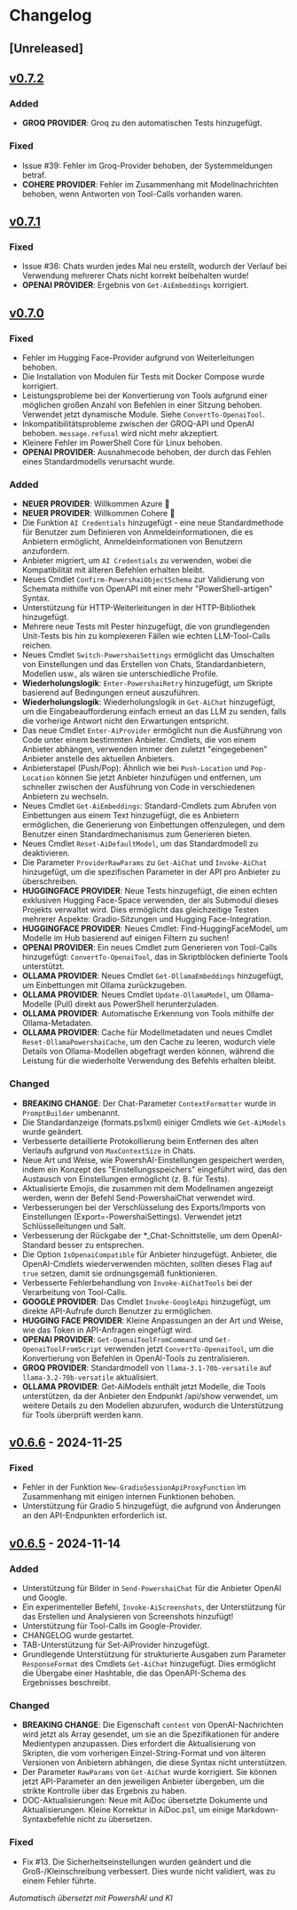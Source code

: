 ﻿# Changelog

## [Unreleased] <!--AiDoc:Translator:IgnoreLine-->

## [v0.7.2]

### Added <!--AiDoc:Translator:IgnoreLine-->
- **GROQ PROVIDER**: Groq zu den automatischen Tests hinzugefügt.

### Fixed <!--AiDoc:Translator:IgnoreLine-->
- Issue #39: Fehler im Groq-Provider behoben, der Systemmeldungen betraf.
- **COHERE PROVIDER**: Fehler im Zusammenhang mit Modellnachrichten behoben, wenn Antworten von Tool-Calls vorhanden waren.


## [v0.7.1]

### Fixed <!--AiDoc:Translator:IgnoreLine-->
- Issue #36: Chats wurden jedes Mal neu erstellt, wodurch der Verlauf bei Verwendung mehrerer Chats nicht korrekt beibehalten wurde!
- **OPENAI PROVIDER**: Ergebnis von `Get-AiEmbeddings` korrigiert.

## [v0.7.0]

### Fixed <!--AiDoc:Translator:IgnoreLine-->
- Fehler im Hugging Face-Provider aufgrund von Weiterleitungen behoben.
- Die Installation von Modulen für Tests mit Docker Compose wurde korrigiert.
- Leistungsprobleme bei der Konvertierung von Tools aufgrund einer möglichen großen Anzahl von Befehlen in einer Sitzung behoben. Verwendet jetzt dynamische Module. Siehe `ConvertTo-OpenaiTool`.
- Inkompatibilitätsprobleme zwischen der GROQ-API und OpenAI behoben. `message.refusal` wird nicht mehr akzeptiert.
- Kleinere Fehler im PowerShell Core für Linux behoben.
- **OPENAI PROVIDER**: Ausnahmecode behoben, der durch das Fehlen eines Standardmodells verursacht wurde.

### Added <!--AiDoc:Translator:IgnoreLine-->
- **NEUER PROVIDER**: Willkommen Azure 🎉
- **NEUER PROVIDER**: Willkommen Cohere 🎉
- Die Funktion `AI Credentials` hinzugefügt - eine neue Standardmethode für Benutzer zum Definieren von Anmeldeinformationen, die es Anbietern ermöglicht, Anmeldeinformationen von Benutzern anzufordern.
- Anbieter migriert, um `AI Credentials` zu verwenden, wobei die Kompatibilität mit älteren Befehlen erhalten bleibt.
- Neues Cmdlet `Confirm-PowershaiObjectSchema` zur Validierung von Schemata mithilfe von OpenAPI mit einer mehr "PowerShell-artigen" Syntax.
- Unterstützung für HTTP-Weiterleitungen in der HTTP-Bibliothek hinzugefügt.
- Mehrere neue Tests mit Pester hinzugefügt, die von grundlegenden Unit-Tests bis hin zu komplexeren Fällen wie echten LLM-Tool-Calls reichen.
- Neues Cmdlet `Switch-PowershaiSettings` ermöglicht das Umschalten von Einstellungen und das Erstellen von Chats, Standardanbietern, Modellen usw., als wären sie unterschiedliche Profile.
- **Wiederholungslogik**: `Enter-PowershaiRetry` hinzugefügt, um Skripte basierend auf Bedingungen erneut auszuführen.
- **Wiederholungslogik**: Wiederholungslogik in `Get-AiChat` hinzugefügt, um die Eingabeaufforderung einfach erneut an das LLM zu senden, falls die vorherige Antwort nicht den Erwartungen entspricht.
- Das neue Cmdlet `Enter-AiProvider` ermöglicht nun die Ausführung von Code unter einem bestimmten Anbieter. Cmdlets, die von einem Anbieter abhängen, verwenden immer den zuletzt "eingegebenen" Anbieter anstelle des aktuellen Anbieters.
- Anbieterstapel (Push/Pop): Ähnlich wie bei `Push-Location` und `Pop-Location` können Sie jetzt Anbieter hinzufügen und entfernen, um schneller zwischen der Ausführung von Code in verschiedenen Anbietern zu wechseln.
- Neues Cmdlet `Get-AiEmbeddings`: Standard-Cmdlets zum Abrufen von Einbettungen aus einem Text hinzugefügt, die es Anbietern ermöglichen, die Generierung von Einbettungen offenzulegen, und dem Benutzer einen Standardmechanismus zum Generieren bieten.
- Neues Cmdlet `Reset-AiDefaultModel`, um das Standardmodell zu deaktivieren.
- Die Parameter `ProviderRawParams` zu `Get-AiChat` und `Invoke-AiChat` hinzugefügt, um die spezifischen Parameter in der API pro Anbieter zu überschreiben.
- **HUGGINGFACE PROVIDER**: Neue Tests hinzugefügt, die einen echten exklusiven Hugging Face-Space verwenden, der als Submodul dieses Projekts verwaltet wird. Dies ermöglicht das gleichzeitige Testen mehrerer Aspekte: Gradio-Sitzungen und Hugging Face-Integration.
- **HUGGINGFACE PROVIDER**: Neues Cmdlet: Find-HuggingFaceModel, um Modelle im Hub basierend auf einigen Filtern zu suchen!
- **OPENAI PROVIDER**: Ein neues Cmdlet zum Generieren von Tool-Calls hinzugefügt: `ConvertTo-OpenaiTool`, das in Skriptblöcken definierte Tools unterstützt.
- **OLLAMA PROVIDER**: Neues Cmdlet `Get-OllamaEmbeddings` hinzugefügt, um Einbettungen mit Ollama zurückzugeben.
- **OLLAMA PROVIDER**: Neues Cmdlet `Update-OllamaModel`, um Ollama-Modelle (Pull) direkt aus PowerShell herunterzuladen.
- **OLLAMA PROVIDER**: Automatische Erkennung von Tools mithilfe der Ollama-Metadaten.
- **OLLAMA PROVIDER**: Cache für Modellmetadaten und neues Cmdlet `Reset-OllamaPowershaiCache`, um den Cache zu leeren, wodurch viele Details von Ollama-Modellen abgefragt werden können, während die Leistung für die wiederholte Verwendung des Befehls erhalten bleibt.

### Changed <!--AiDoc:Translator:IgnoreLine-->
- **BREAKING CHANGE**: Der Chat-Parameter `ContextFormatter` wurde in `PromptBuilder` umbenannt.
- Die Standardanzeige (formats.ps1xml) einiger Cmdlets wie `Get-AiModels` wurde geändert.
- Verbesserte detaillierte Protokollierung beim Entfernen des alten Verlaufs aufgrund von `MaxContextSize` in Chats.
- Neue Art und Weise, wie PowershAI-Einstellungen gespeichert werden, indem ein Konzept des "Einstellungsspeichers" eingeführt wird, das den Austausch von Einstellungen ermöglicht (z. B. für Tests).
- Aktualisierte Emojis, die zusammen mit dem Modellnamen angezeigt werden, wenn der Befehl Send-PowershaiChat verwendet wird.
- Verbesserungen bei der Verschlüsselung des Exports/Imports von Einstellungen (Export=-PowershaiSettings). Verwendet jetzt Schlüsselleitungen und Salt.
- Verbesserung der Rückgabe der *_Chat-Schnittstelle, um dem OpenAI-Standard besser zu entsprechen.
- Die Option `IsOpenaiCompatible` für Anbieter hinzugefügt. Anbieter, die OpenAI-Cmdlets wiederverwenden möchten, sollten dieses Flag auf `true` setzen, damit sie ordnungsgemäß funktionieren.
- Verbesserte Fehlerbehandlung von `Invoke-AiChatTools` bei der Verarbeitung von Tool-Calls.
- **GOOGLE PROVIDER**: Das Cmdlet `Invoke-GoogleApi` hinzugefügt, um direkte API-Aufrufe durch Benutzer zu ermöglichen.
- **HUGGING FACE PROVIDER**: Kleine Anpassungen an der Art und Weise, wie das Token in API-Anfragen eingefügt wird.
- **OPENAI PROVIDER**: `Get-OpenaiToolFromCommand` und `Get-OpenaiToolFromScript` verwenden jetzt `ConvertTo-OpenaiTool`, um die Konvertierung von Befehlen in OpenAI-Tools zu zentralisieren.
- **GROQ PROVIDER**: Standardmodell von `llama-3.1-70b-versatile` auf `llama-3.2-70b-versatile` aktualisiert.
- **OLLAMA PROVIDER**: Get-AiModels enthält jetzt Modelle, die Tools unterstützen, da der Anbieter den Endpunkt /api/show verwendet, um weitere Details zu den Modellen abzurufen, wodurch die Unterstützung für Tools überprüft werden kann.

## [v0.6.6] - 2024-11-25

### Fixed <!--AiDoc:Translator:IgnoreLine-->
- Fehler in der Funktion `New-GradioSessionApiProxyFunction` im Zusammenhang mit einigen internen Funktionen behoben.
- Unterstützung für Gradio 5 hinzugefügt, die aufgrund von Änderungen an den API-Endpunkten erforderlich ist.

## [v0.6.5] - 2024-11-14

### Added <!--AiDoc:Translator:IgnoreLine-->
- Unterstützung für Bilder in `Send-PowershaiChat` für die Anbieter OpenAI und Google.
- Ein experimenteller Befehl, `Invoke-AiScreenshots`, der Unterstützung für das Erstellen und Analysieren von Screenshots hinzufügt!
- Unterstützung für Tool-Calls im Google-Provider.
- CHANGELOG wurde gestartet.
- TAB-Unterstützung für Set-AiProvider hinzugefügt.
- Grundlegende Unterstützung für strukturierte Ausgaben zum Parameter `ResponseFormat` des Cmdlets `Get-AiChat` hinzugefügt. Dies ermöglicht die Übergabe einer Hashtable, die das OpenAPI-Schema des Ergebnisses beschreibt.

### Changed <!--AiDoc:Translator:IgnoreLine-->
- **BREAKING CHANGE**: Die Eigenschaft `content` von OpenAI-Nachrichten wird jetzt als Array gesendet, um sie an die Spezifikationen für andere Medientypen anzupassen. Dies erfordert die Aktualisierung von Skripten, die vom vorherigen Einzel-String-Format und von älteren Versionen von Anbietern abhängen, die diese Syntax nicht unterstützen.
- Der Parameter `RawParams` von `Get-AiChat` wurde korrigiert. Sie können jetzt API-Parameter an den jeweiligen Anbieter übergeben, um die strikte Kontrolle über das Ergebnis zu haben.
- DOC-Aktualisierungen: Neue mit AiDoc übersetzte Dokumente und Aktualisierungen. Kleine Korrektur in AiDoc.ps1, um einige Markdown-Syntaxbefehle nicht zu übersetzen.


### Fixed <!--AiDoc:Translator:IgnoreLine-->
- Fix #13. Die Sicherheitseinstellungen wurden geändert und die Groß-/Kleinschreibung verbessert. Dies wurde nicht validiert, was zu einem Fehler führte.

[v0.6.6]: https://github.com/rrg92/powershai/releases/tag/v0.6.6
[v0.6.5]: https://github.com/rrg92/powershai/releases/tag/v0.6.5
[v0.7.0]: https://github.com/rrg92/powershai/releases/tag/v0.7.0
[v0.7.1]: https://github.com/rrg92/powershai/releases/tag/v0.7.1
[v0.7.2]: https://github.com/rrg92/powershai/releases/tag/v0.7.2



<!--PowershaiAiDocBlockStart-->
_Automatisch übersetzt mit PowershAI und KI_
<!--PowershaiAiDocBlockEnd-->
